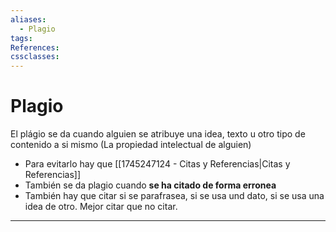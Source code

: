 ```yaml
---
aliases:
  - Plagio
tags:
References:
cssclasses:
---
```

# Plagio
El plágio se da cuando alguien se atribuye una idea, texto u otro tipo de contenido a si mismo (La propiedad intelectual de alguien)
+ Para evitarlo hay que [[1745247124 - Citas y Referencias|Citas y Referencias]]
+ También se da plagio cuando **se ha citado de forma erronea**
+ También hay que citar si se parafrasea, si se usa und dato, si se usa una idea de otro. Mejor citar que no citar. 


***